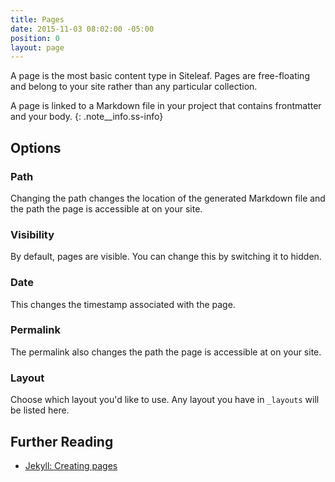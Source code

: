 ```yaml
---
title: Pages
date: 2015-11-03 08:02:00 -05:00
position: 0
layout: page
---
```


A page is the most basic content type in Siteleaf. Pages are free-floating and belong to your site rather than any particular collection.

A page is linked to a Markdown file in your project that contains frontmatter and your body.
{: .note__info.ss-info}

## Options

### Path

Changing the path changes the location of the generated Markdown file and the path the page is accessible at on your site.

### Visibility

By default, pages are visible. You can change this by switching it to hidden.

### Date

This changes the timestamp associated with the page.

### Permalink

The permalink also changes the path the page is accessible at on your site.

### Layout

Choose which layout you'd like to use. Any layout you have in `_layouts` will be listed here.

## Further Reading

- [Jekyll: Creating pages](http://jekyllrb.com/docs/pages/)
